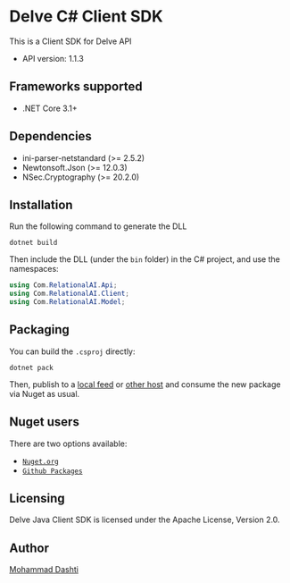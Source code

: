 # Delve C# Client SDK

This is a Client SDK for Delve API

- API version: 1.1.3

## Frameworks supported


- .NET Core 3.1+

## Dependencies

- ini-parser-netstandard (>= 2.5.2)
- Newtonsoft.Json (>= 12.0.3)
- NSec.Cryptography (>= 20.2.0)

## Installation

Run the following command to generate the DLL

```shell
dotnet build
```

Then include the DLL (under the `bin` folder) in the C# project, and use the namespaces:

```csharp
using Com.RelationalAI.Api;
using Com.RelationalAI.Client;
using Com.RelationalAI.Model;

```

## Packaging

You can build the `.csproj` directly:

```
dotnet pack
```

Then, publish to a [local feed](https://docs.microsoft.com/en-us/nuget/hosting-packages/local-feeds) or [other host](https://docs.microsoft.com/en-us/nuget/hosting-packages/overview) and consume the new package via Nuget as usual.


## Nuget users

There are two options available:

- [`Nuget.org`](https://www.nuget.org/packages/DelveClientSDK/)
- [`Github Packages`](https://github.com/RelationalAI-oss/DelveCSharpClientSDK/packages/420662)

## Licensing

Delve Java Client SDK is licensed under the Apache License, Version 2.0.

## Author

[Mohammad Dashti](mailto:mohammad.dashti[at]relational[dot]ai)
